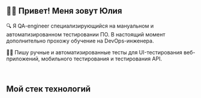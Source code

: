 ## 👨‍💻 Привет! Меня зовут Юлия  

🔍  Я QA-engineer специализирующийся на мануальном и автоматизированном тестировании ПО. В настоящий момент дополнительно прохожу обучение на DevOps-инженера.

</td><td valign="top" width="50%">

👨‍🎓 Пишу ручные и автоматизированные тесты для UI-тестирования веб-приложений, мобильного тестирования и тестирования API.  


</td></tr></table>  

<br/>  

<div align="left">
<h2> Мой стек технологий </h2>
</div>
<p align="center">



<!--
**alisaholmes/alisaholmes** is a ✨ _special_ ✨ repository because its `README.md` (this file) appears on your GitHub profile.

Here are some ideas to get you started:

- 🔭 I’m currently working on ...
- 🌱 I’m currently learning ...
- 👯 I’m looking to collaborate on ...
- 🤔 I’m looking for help with ...
- 💬 Ask me about ...
- 📫 How to reach me: ...
- 😄 Pronouns: ...
- ⚡ Fun fact: ...
-->
